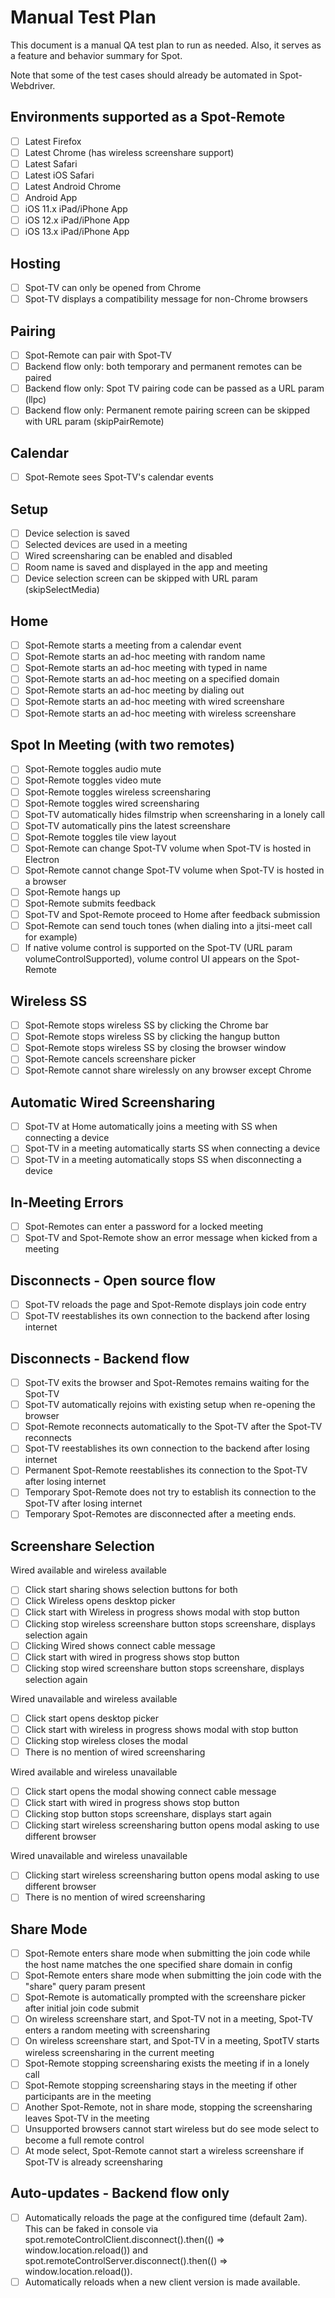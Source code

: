 # Manual Test Plan

This document is a manual QA test plan to run as needed. Also, it serves as a feature and behavior summary for Spot.

Note that some of the test cases should already be automated in Spot-Webdriver.

Environments supported as a Spot-Remote
------
- [ ] Latest Firefox
- [ ] Latest Chrome (has wireless screenshare support)
- [ ] Latest Safari
- [ ] Latest iOS Safari
- [ ] Latest Android Chrome
- [ ] Android App
- [ ] iOS 11.x iPad/iPhone App
- [ ] iOS 12.x iPad/iPhone App
- [ ] iOS 13.x iPad/iPhone App

Hosting
------
- [ ] Spot-TV can only be opened from Chrome
- [ ] Spot-TV displays a compatibility message for non-Chrome browsers

Pairing
------
- [ ] Spot-Remote can pair with Spot-TV
- [ ] Backend flow only: both temporary and permanent remotes can be paired
- [ ] Backend flow only: Spot TV pairing code can be passed as a URL param (llpc)
- [ ] Backend flow only: Permanent remote pairing screen can be skipped with URL param (skipPairRemote)

Calendar
------
- [ ] Spot-Remote sees Spot-TV's calendar events

Setup
------
- [ ] Device selection is saved
- [ ] Selected devices are used in a meeting
- [ ] Wired screensharing can be enabled and disabled
- [ ] Room name is saved and displayed in the app and meeting
- [ ] Device selection screen can be skipped with URL param (skipSelectMedia)

Home
------
- [ ] Spot-Remote starts a meeting from a calendar event
- [ ] Spot-Remote starts an ad-hoc meeting with random name
- [ ] Spot-Remote starts an ad-hoc meeting with typed in name
- [ ] Spot-Remote starts an ad-hoc meeting on a specified domain
- [ ] Spot-Remote starts an ad-hoc meeting by dialing out
- [ ] Spot-Remote starts an ad-hoc meeting with wired screenshare
- [ ] Spot-Remote starts an ad-hoc meeting with wireless screenshare

Spot In Meeting (with two remotes)
------
- [ ] Spot-Remote toggles audio mute
- [ ] Spot-Remote toggles video mute
- [ ] Spot-Remote toggles wireless screensharing
- [ ] Spot-Remote toggles wired screensharing
- [ ] Spot-TV automatically hides filmstrip when screensharing in a lonely call
- [ ] Spot-TV automatically pins the latest screenshare
- [ ] Spot-Remote toggles tile view layout
- [ ] Spot-Remote can change Spot-TV volume when Spot-TV is hosted in Electron
- [ ] Spot-Remote cannot change Spot-TV volume when Spot-TV is hosted in a browser
- [ ] Spot-Remote hangs up
- [ ] Spot-Remote submits feedback
- [ ] Spot-TV and Spot-Remote proceed to Home after feedback submission
- [ ] Spot-Remote can send touch tones (when dialing into a jitsi-meet call for example)
- [ ] If native volume control is supported on the Spot-TV (URL param volumeControlSupported), volume control UI appears on the Spot-Remote

Wireless SS
------
- [ ] Spot-Remote stops wireless SS by clicking the Chrome bar
- [ ] Spot-Remote stops wireless SS by clicking the hangup button
- [ ] Spot-Remote stops wireless SS by closing the browser window
- [ ] Spot-Remote cancels screenshare picker
- [ ] Spot-Remote cannot share wirelessly on any browser except Chrome

Automatic Wired Screensharing
------
- [ ] Spot-TV at Home automatically joins a meeting with SS when connecting a device
- [ ] Spot-TV in a meeting automatically starts SS when connecting a device
- [ ] Spot-TV in a meeting automatically stops SS when disconnecting a device

In-Meeting Errors
------
- [ ] Spot-Remotes can enter a password for a locked meeting
- [ ] Spot-TV and Spot-Remote show an error message when kicked from a meeting

Disconnects - Open source flow
------
- [ ] Spot-TV reloads the page and Spot-Remote displays join code entry
- [ ] Spot-TV reestablishes its own connection to the backend after losing internet

Disconnects - Backend flow
------
- [ ] Spot-TV exits the browser and Spot-Remotes remains waiting for the Spot-TV
- [ ] Spot-TV automatically rejoins with existing setup when re-opening the browser
- [ ] Spot-Remote reconnects automatically to the Spot-TV after the Spot-TV reconnects
- [ ] Spot-TV reestablishes its own connection to the backend after losing internet
- [ ] Permanent Spot-Remote reestablishes its connection to the Spot-TV after losing internet
- [ ] Temporary Spot-Remote does not try to establish its connection to the Spot-TV after losing internet
- [ ] Temporary Spot-Remotes are disconnected after a meeting ends.

Screenshare Selection
------
Wired available and wireless available
- [ ] Click start sharing shows selection buttons for both
- [ ] Click Wireless opens desktop picker
- [ ] Click start with Wireless in progress shows modal with stop button
- [ ] Clicking stop wireless screenshare button stops screenshare, displays selection again  
- [ ] Clicking Wired shows connect cable message
- [ ] Click start with wired in progress shows stop button
- [ ] Clicking stop wired screenshare button stops screenshare, displays selection again

Wired unavailable and wireless available
- [ ] Click start opens desktop picker
- [ ] Click start with wireless in progress shows modal with stop button
- [ ] Clicking stop wireless closes the modal
- [ ] There is no mention of wired screensharing

Wired available and wireless unavailable
- [ ] Click start opens the modal showing connect cable message
- [ ] Click start with wired in progress shows stop button
- [ ] Clicking stop button stops screenshare, displays start again
- [ ] Clicking start wireless screensharing button opens modal asking to use different browser

Wired unavailable and wireless unavailable
- [ ] Clicking start wireless screensharing button opens modal asking to use different browser
- [ ] There is no mention of wired screensharing

Share Mode
------
- [ ] Spot-Remote enters share mode when submitting the join code while the host name matches the one specified share domain in config
- [ ] Spot-Remote enters share mode when submitting the join code with the "share" query param present
- [ ] Spot-Remote is automatically prompted with the screenshare picker after initial join code submit
- [ ] On wireless screenshare start, and Spot-TV not in a meeting, Spot-TV enters a random meeting with screensharing
- [ ] On wireless screenshare start, and Spot-TV in a meeting, SpotTV starts wireless screensharing in the current meeting
- [ ] Spot-Remote stopping screensharing exists the meeting if in a lonely call
- [ ] Spot-Remote stopping screensharing stays in the meeting if other participants are in the meeting
- [ ] Another Spot-Remote, not in share mode, stopping the screensharing leaves Spot-TV in the meeting
- [ ] Unsupported browsers cannot start wireless but do see mode select to become a full remote control
- [ ] At mode select, Spot-Remote cannot start a wireless screenshare if Spot-TV is already screensharing

Auto-updates - Backend flow only
------
- [ ] Automatically reloads the page at the configured time (default 2am). This can be faked in console via spot.remoteControlClient.disconnect().then(() => window.location.reload()) and spot.remoteControlServer.disconnect().then(() => window.location.reload()).
- [ ] Automatically reloads when a new client version is made available.
